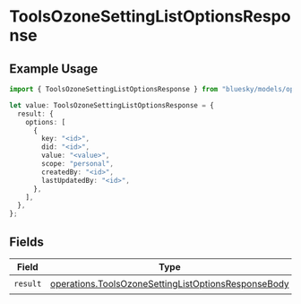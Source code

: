# ToolsOzoneSettingListOptionsResponse

## Example Usage

```typescript
import { ToolsOzoneSettingListOptionsResponse } from "bluesky/models/operations";

let value: ToolsOzoneSettingListOptionsResponse = {
  result: {
    options: [
      {
        key: "<id>",
        did: "<id>",
        value: "<value>",
        scope: "personal",
        createdBy: "<id>",
        lastUpdatedBy: "<id>",
      },
    ],
  },
};
```

## Fields

| Field                                                                                                                      | Type                                                                                                                       | Required                                                                                                                   | Description                                                                                                                |
| -------------------------------------------------------------------------------------------------------------------------- | -------------------------------------------------------------------------------------------------------------------------- | -------------------------------------------------------------------------------------------------------------------------- | -------------------------------------------------------------------------------------------------------------------------- |
| `result`                                                                                                                   | [operations.ToolsOzoneSettingListOptionsResponseBody](../../models/operations/toolsozonesettinglistoptionsresponsebody.md) | :heavy_check_mark:                                                                                                         | N/A                                                                                                                        |